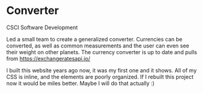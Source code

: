 # Converter


CSCI Software Development

Led a small team to create a generalized converter. 
Currencies can be converted, as well as common measurements and the user can even see their weight on other planets.
The currency converter is up to date and pulls from https://exchangeratesapi.io/ 




I built this website years ago now, it was my first one and it shows. All of my CSS is inline, and the elements are poorly organized. If I rebuilt this project now it would be miles better. Maybe I will do that actually :)
 
